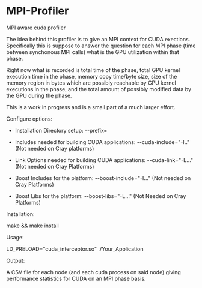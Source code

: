 # MPI-Profiler
MPI aware cuda profiler

The idea behind this profiler is to give an MPI context for CUDA exections. Specifically this is suppose to answer the question for each MPI phase (time between synchonous MPI calls) what is the GPU utilization within that phase.

Right now what is recorded is total time of the phase, total GPU kernel execution time in the phase, memory copy time/byte size, size of the memory region in bytes which are possibly reachable by GPU kernel executions in the phase, and the total amount of possibly modified data by the GPU during the phase. 

This is a work in progress and is a small part of a much larger effort. 

Configure options:

- Installation Directory setup: --prefix=<install prefix> 

- Includes needed for building CUDA applications: --cuda-include="-I<CUDA INCLUDES>.." (Not needed on Cray platforms)

- Link Options needed for building CUDA applications: --cuda-link="-L<Link Opts>..."  (Not needed on Cray Platforms)

- Boost Includes for the platform: --boost-include="-I<Boost Includes>..." (Not needed on Cray Platforms)

- Boost Libs for the platform: --boost-libs="-L<Boost Libs>..." (Not Needed on Cray Platforms)


Installation:

make && make install

Usage:

LD_PRELOAD="cuda_interceptor.so" ./Your_Application

Output:

A CSV file for each node (and each cuda process on said node) giving performance statistics for CUDA on an MPI phase basis.


